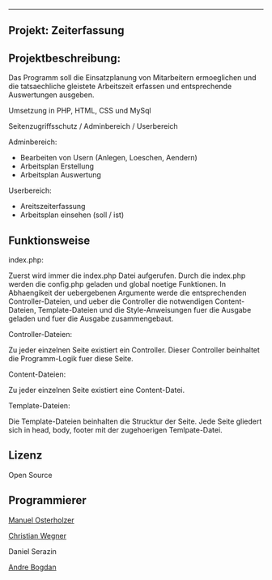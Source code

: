 ------------------------
Projekt: Zeiterfassung
------------------------


Projektbeschreibung:
------------------------
Das Programm soll die Einsatzplanung von Mitarbeitern ermoeglichen
und die tatsaechliche gleistete Arbeitszeit erfassen und entsprechende
Auswertungen ausgeben.

Umsetzung in PHP, HTML, CSS und MySql

Seitenzugriffsschutz / Adminbereich / Userbereich

Adminbereich:
- Bearbeiten von Usern (Anlegen, Loeschen, Aendern)
- Arbeitsplan Erstellung
- Arbeitsplan Auswertung

Userbereich:
- Areitszeiterfassung
- Arbeitsplan einsehen (soll / ist)


Funktionsweise
------------------------
index.php:

Zuerst wird immer die index.php Datei aufgerufen.
Durch die index.php werden die config.php geladen und global noetige Funktionen.
In Abhaengikeit der uebergebenen Argumente werde die entsprechenden Controller-Dateien,
und ueber die Controller die notwendigen Content-Dateien, Template-Dateien 
und die Style-Anweisungen fuer die Ausgabe geladen und fuer die Ausgabe zusammengebaut.

Controller-Dateien:

Zu jeder einzelnen Seite existiert ein Controller. Dieser Controller beinhaltet
die Programm-Logik fuer diese Seite.

Content-Dateien:

Zu jeder einzelnen Seite existiert eine Content-Datei.

Template-Dateien:

Die Template-Dateien beinhalten die Strucktur der Seite. Jede Seite gliedert sich in
head, body, footer mit der zugehoerigen Temlpate-Datei.


Lizenz
------------------------
Open Source


Programmierer
------------------------
<a href="https://github.com/OstSan">Manuel Osterholzer</a> 

<a href="https://github.com/chwegner">Christian Wegner</a> 
 
Daniel Serazin

<a href="https://github.com/andre-bogdan">Andre Bogdan</a>